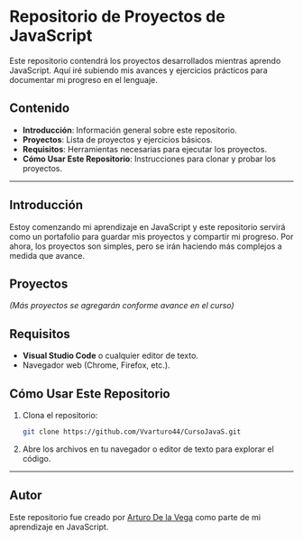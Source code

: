 # Repositorio de Proyectos de JavaScript

Este repositorio contendrá los proyectos desarrollados mientras aprendo JavaScript. Aquí iré subiendo mis avances y ejercicios prácticos para documentar mi progreso en el lenguaje.

## Contenido

- **Introducción**: Información general sobre este repositorio.
- **Proyectos**: Lista de proyectos y ejercicios básicos.
- **Requisitos**: Herramientas necesarias para ejecutar los proyectos.
- **Cómo Usar Este Repositorio**: Instrucciones para clonar y probar los proyectos.

---

## Introducción

Estoy comenzando mi aprendizaje en JavaScript y este repositorio servirá como un portafolio para guardar mis proyectos y compartir mi progreso. Por ahora, los proyectos son simples, pero se irán haciendo más complejos a medida que avance.

## Proyectos



*(Más proyectos se agregarán conforme avance en el curso)*

## Requisitos

- **Visual Studio Code** o cualquier editor de texto.
- Navegador web (Chrome, Firefox, etc.).

## Cómo Usar Este Repositorio

1. Clona el repositorio:
   ```bash
   git clone https://github.com/Vvarturo44/CursoJavaS.git
   ```
2. Abre los archivos en tu navegador o editor de texto para explorar el código.

---

## Autor

Este repositorio fue creado por [Arturo De la Vega](https://github.com/Vvarturo44) como parte de mi aprendizaje en JavaScript.




